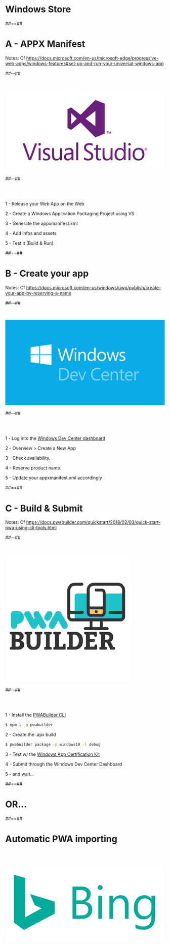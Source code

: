 <!-- .slide: class="transition-white fire-bg-blue" -->

# Windows Store

##==##

<!-- .slide: class="two-column-layout" -->

# A - APPX Manifest

Notes:
Cf https://docs.microsoft.com/en-us/microsoft-edge/progressive-web-apps/windows-features#set-up-and-run-your-universal-windows-app

##--##

<br>

![center h-400](./assets/images/visual-studio-logo.png)

##--##

<br><br>

1 - Release your Web App on the Web

2 - Create a Windows Application Packaging Project using VS

3 - Generate the appxmanifest.xml

4 - Add infos and assets

5 - Test it (Build & Run)

##==##

<!-- .slide: class="two-column-layout" -->

# B - Create your app

Notes:
Cf https://docs.microsoft.com/en-us/windows/uwp/publish/create-your-app-by-reserving-a-name

##--##

<br>

![center h-400](./assets/images/windows-dev-center.jpg)

##--##

<br><br>

1 - Log into the [Windows Dev Center dashboard](https://developer.microsoft.com/en-us/dashboard/windows/overview)

2 - Overview > Create a New App

3 - Check availability.

4 - Reserve product name.

5 - Update your appxmanifest.xml accordingly

##==##

<!-- .slide: class="two-column-layout" -->

# C - Build & Submit

Notes:
Cf https://docs.pwabuilder.com/quickstart/2018/02/03/quick-start-pwa-using-cli-tools.html

##--##

<br>

![center h-400](./assets/images/pwabuilder-logo.png)

##--##

<br><br>

1 - Install the [PWABuilder CLI](https://www.npmjs.com/package/pwabuilder)

```bash
$ npm i -g pwabuilder
```

2 - Create the .apx build

```bash
$ pwabuilder package -p windows10 -l debug
```

3 - Test w/ the [Windows App Certification Kit](https://developer.microsoft.com/en-us/windows/develop/app-certification-kit)

4 - Submit through the Windows Dev Center Dashboard

5 - and wait...

##==##

# OR...

##==##

<!-- .slide: class="flex-row" -->

# Automatic PWA importing

<br><br>

![center](./assets/images/bing-logo.png)
